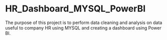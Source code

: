 # HR_Dashboard_MYSQL_PowerBI
The purpose of this project is to perform data cleaning and analysis on data useful to company HR using MYSQL and creating a dashboard using Power BI.
